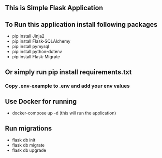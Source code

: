 ## This is Simple Flask Application 
## To Run this application install following packages
- pip install Jinja2
- pip install Flask-SQLAlchemy
- pip install pymysql
- pip install python-dotenv
- pip install Flask-Migrate

## Or simply run pip install requirements.txt 

### Copy .env-example to .env and add your env values
## Use Docker for running 
- docker-compose up -d (this will run the application)

## Run migrations 
- flask db init
- flask db migrate
- flask db upgrade